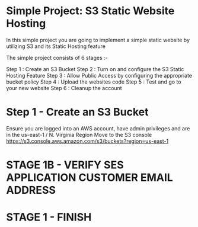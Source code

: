 # Simple Project: S3 Static Website Hosting

In this simple project you are going to implement a simple static website by utilizing S3 and its Static Hosting feature 

The simple project consists of 6 stages :-

Step 1 : Create an S3 Bucket
Step 2 : Turn on and configure the S3 Static Hosting Feature
Step 3 : Allow Public Access by configuring the appropriate bucket policy
Step 4 : Upload the websites code
Step 5 : Test and go to your new website
Step 6 : Cleanup the account


# Step 1 - Create an S3 Bucket
Ensure you are logged into an AWS account, have admin privileges and are in the us-east-1 / N. Virginia Region
Move to the S3 console https://s3.console.aws.amazon.com/s3/buckets?region=us-east-1


# STAGE 1B - VERIFY SES APPLICATION CUSTOMER EMAIL ADDRESS


# STAGE 1 - FINISH   


